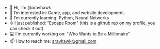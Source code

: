 - 👋 Hi, I’m @aravhawk
- 👀 I’m interested in: Game, app, and website development.
- 🌱 I’m currently learning: Python, Neural Networks
- 🌐 I just published: "Escape Room" (this is a github rep on my profile, you can check it out)
- 💻 I'm currently working on: "Who Wants to Be a Millionaire"
- 📫 How to reach me: aravhawk@gmail.com

<!---
aravhawk/aravhawk is a ✨ special ✨ repository because its `README.md` (this file) appears on your GitHub profile.
You can click the Preview link to take a look at your changes.
--->
